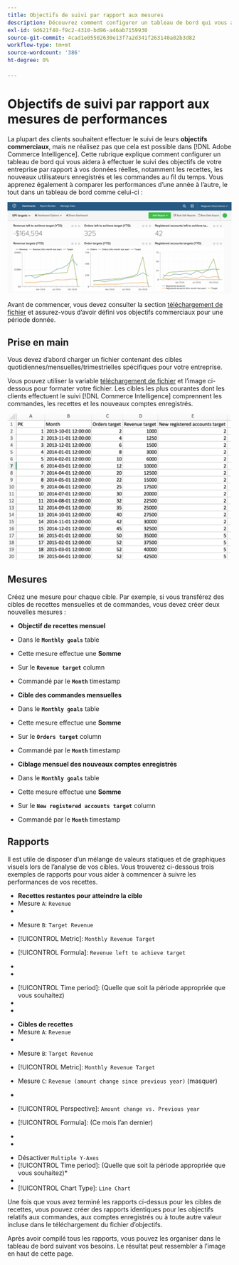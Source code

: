 ```yaml
---
title: Objectifs de suivi par rapport aux mesures
description: Découvrez comment configurer un tableau de bord qui vous aidera à effectuer le suivi des objectifs de votre entreprise par rapport à vos données réelles, notamment les recettes, les nouveaux utilisateurs enregistrés et les commandes au fil du temps.
exl-id: 9d621f40-f9c2-4310-bd96-a46ab7159930
source-git-commit: 4cad1e05502630e13f7a2d341f263140a02b3d82
workflow-type: tm+mt
source-wordcount: '386'
ht-degree: 0%

---
```


# Objectifs de suivi par rapport aux mesures de performances

La plupart des clients souhaitent effectuer le suivi de leurs **objectifs commerciaux**, mais ne réalisez pas que cela est possible dans [!DNL Adobe Commerce Intelligence]. Cette rubrique explique comment configurer un tableau de bord qui vous aidera à effectuer le suivi des objectifs de votre entreprise par rapport à vos données réelles, notamment les recettes, les nouveaux utilisateurs enregistrés et les commandes au fil du temps. Vous apprenez également à comparer les performances d’une année à l’autre, le tout dans un tableau de bord comme celui-ci :

![](../../assets/Goals-_dashboard_2.png)

Avant de commencer, vous devez consulter la section [téléchargement de fichier](../importing-data/connecting-data/using-file-uploader.md) et assurez-vous d’avoir défini vos objectifs commerciaux pour une période donnée.

## Prise en main

Vous devez d’abord charger un fichier contenant des cibles quotidiennes/mensuelles/trimestrielles spécifiques pour votre entreprise.

Vous pouvez utiliser la variable [téléchargement de fichier](../importing-data/connecting-data/using-file-uploader.md) et l’image ci-dessous pour formater votre fichier. Les cibles les plus courantes dont les clients effectuent le suivi [!DNL Commerce Intelligence] comprennent les commandes, les recettes et les nouveaux comptes enregistrés.

![](../../assets/Goals-_Excel.png)

## Mesures

Créez une mesure pour chaque cible. Par exemple, si vous transférez des cibles de recettes mensuelles et de commandes, vous devez créer deux nouvelles mesures :

* **Objectif de recettes mensuel**
* Dans le **`Monthly goals`** table
* Cette mesure effectue une **Somme**
* Sur le **`Revenue target`** column
* Commandé par le **`Month`** timestamp

* **Cible des commandes mensuelles**
* Dans le **`Monthly goals`** table
* Cette mesure effectue une **Somme**
* Sur le **`Orders target`** column
* Commandé par le **`Month`** timestamp

* **Ciblage mensuel des nouveaux comptes enregistrés**
* Dans le **`Monthly goals`** table
* Cette mesure effectue une **Somme**
* Sur le **`New registered accounts target`** column
* Commandé par le **`Month`** timestamp

## Rapports

Il est utile de disposer d’un mélange de valeurs statiques et de graphiques visuels lors de l’analyse de vos cibles. Vous trouverez ci-dessous trois exemples de rapports pour vous aider à commencer à suivre les performances de vos recettes.

* **Recettes restantes pour atteindre la cible**
* Mesure `A`: `Revenue`
* 

   [!UICONTROL Mesure]: `Revenue`

* Mesure `B`: `Target Revenue`
* [!UICONTROL Metric]: `Monthly Revenue Target`

* [!UICONTROL Formula]: `Revenue left to achieve target`
* 
   [!UICONTROL Formule]: `(B-A)`
* 

   [!UICONTROL Format]: `Number`

* [!UICONTROL Time period]: (Quelle que soit la période appropriée que vous souhaitez)
* 
   [!UICONTROL Interval]: `Month`
* 

   [!UICONTROL Type de graphique]: `Scalar`

* **Cibles de recettes**
* Mesure `A`: `Revenue`
* 

   [!UICONTROL Mesure]: `Revenue`

* Mesure `B`: `Target Revenue`
* [!UICONTROL Metric]: `Monthly Revenue Target`

* Mesure `C`: `Revenue (amount change since previous year)` (masquer)
* 
   [!UICONTROL Mesure]: `Revenue`
* [!UICONTROL Perspective]: `Amount change vs. Previous year`

* [!UICONTROL Formula]: (Ce mois l’an dernier)
* 
   [!UICONTROL Formule]: `(A-C)`
* 

   [!UICONTROL Format]: `Currency`

* Désactiver `Multiple Y-Axes`
* [!UICONTROL Time period]: (Quelle que soit la période appropriée que vous souhaitez)*
* 
   [!UICONTROL Interval]: `Month`
* [!UICONTROL Chart Type]: `Line Chart`

Une fois que vous avez terminé les rapports ci-dessus pour les cibles de recettes, vous pouvez créer des rapports identiques pour les objectifs relatifs aux commandes, aux comptes enregistrés ou à toute autre valeur incluse dans le téléchargement du fichier d’objectifs.

Après avoir compilé tous les rapports, vous pouvez les organiser dans le tableau de bord suivant vos besoins. Le résultat peut ressembler à l’image en haut de cette page.
